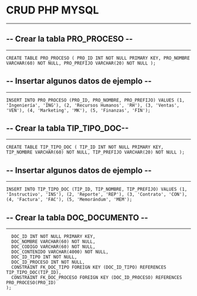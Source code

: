 # CRUD PHP MYSQL
-------------------
 
## -- Crear la tabla PRO_PROCESO --
------------------------------------
`CREATE TABLE PRO_PROCESO (
  PRO_ID INT NOT NULL PRIMARY KEY,
  PRO_NOMBRE VARCHAR(60) NOT NULL,
  PRO_PREFIJO VARCHAR(20) NOT NULL
);
`
## -- Insertar algunos datos de ejemplo --
--------------------------------------------
`INSERT INTO PRO_PROCESO (PRO_ID, PRO_NOMBRE, PRO_PREFIJO) VALUES
  (1, 'Ingeniería', 'ING'),
  (2, 'Recursos Humanos', 'RH'),
  (3, 'Ventas', 'VEN'),
  (4, 'Marketing', 'MK'),
  (5, 'Finanzas', 'FIN');
`
## -- Crear la tabla TIP_TIPO_DOC--
----------------------------------------
`CREATE TABLE TIP_TIPO_DOC (
  TIP_ID INT NOT NULL PRIMARY KEY,
  TIP_NOMBRE VARCHAR(60) NOT NULL,
  TIP_PREFIJO VARCHAR(20) NOT NULL
);
`
## -- Insertar algunos datos de ejemplo --
--------------------------------------------
`INSERT INTO TIP_TIPO_DOC (TIP_ID, TIP_NOMBRE, TIP_PREFIJO) VALUES
  (1, 'Instructivo', 'INS'),
  (2, 'Reporte', 'REP'),
  (3, 'Contrato', 'CON'),
  (4, 'Factura', 'FAC'),
  (5, 'Memorándum', 'MEM');
`
## -- Crear la tabla DOC_DOCUMENTO --
--------------------------------------
```slq CREATE TABLE DOC_DOCUMENTO (
  DOC_ID INT NOT NULL PRIMARY KEY,
  DOC_NOMBRE VARCHAR(60) NOT NULL,
  DOC_CODIGO VARCHAR(60) NOT NULL,
  DOC_CONTENIDO VARCHAR(4000) NOT NULL,
  DOC_ID_TIPO INT NOT NULL,
  DOC_ID_PROCESO INT NOT NULL,
  CONSTRAINT FK_DOC_TIPO FOREIGN KEY (DOC_ID_TIPO) REFERENCES TIP_TIPO_DOC(TIP_ID),
  CONSTRAINT FK_DOC_PROCESO FOREIGN KEY (DOC_ID_PROCESO) REFERENCES PRO_PROCESO(PRO_ID)
);
```